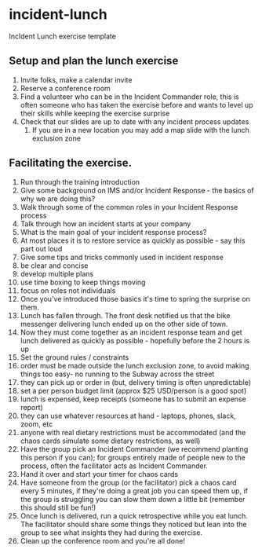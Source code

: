 # incident-lunch
Incldent Lunch exercise template

## Setup and plan the lunch exercise
1. Invite folks, make a calendar invite
1. Reserve a conference room
1. Find a volunteer who can be in the Incident Commander role, this is often someone who has taken the exercise before and wants to level up their skills while keeping the exercise surprise
1. Check that our slides are up to date with any incident process updates
   1. If you are in a new location you may add a map slide with the lunch exclusion zone

## Facilitating the exercise.
1. Run through the training introduction
 1. Give some background on IMS and/or Incident Response - the basics of why we are doing this?
 1. Walk through some of the common roles in your Incident Response process
 1. Talk through how an incident starts at your company
 1. What is the main goal of your incident response process?
   1. At most places it is to restore service as quickly as possible - say this part out loud
 1. Give some tips and tricks commonly used in incident response
   1. be clear and concise
   1. develop multiple plans
   1. use time boxing to keep things moving
   1. focus on roles not individuals
1. Once you've introduced those basics it's time to spring the surprise on them.
 1. Lunch has fallen through. The front desk notified us that the bike messenger delivering lunch ended up on the other side of town.
 1. Now they must come together as an incident response team and get lunch delivered as quickly as possible - hopefully before the 2 hours is up
1. Set the ground rules / constraints
 1. order must be made outside the lunch exclusion zone, to avoid making things too easy- no running to the Subway across the street
 1. they can pick up or order in (but, delivery timing is often unpredictable)
 1. set a per person budget limit (approx $25 USD/person is a good spot)
 1. lunch is expensed, keep receipts (someone has to submit an expense report)
 1. they can use whatever resources at hand - laptops, phones, slack, zoom, etc
 1. anyone with real dietary restrictions must be accommodated (and the chaos cards simulate some dietary restrictions, as well)
1. Have the group pick an Incident Commander (we recommend planting this person if you can); for groups entirely made of people new to the process, often the facilitator acts as Incident Commander.
1. Hand it over and start your timer for chaos cards
 1. Have someone from the group (or the facilitator) pick a chaos card every 5 minutes, if they're doing a great job you can speed them up, if the group is struggling you can slow them down a little bit (remember this should still be fun!)
1. Once lunch is delivered, run a quick retrospective while you eat lunch. The facilitator should share some things they noticed but lean into the group to see what insights they had during the exercise.
1. Clean up the conference room and you're all done!
